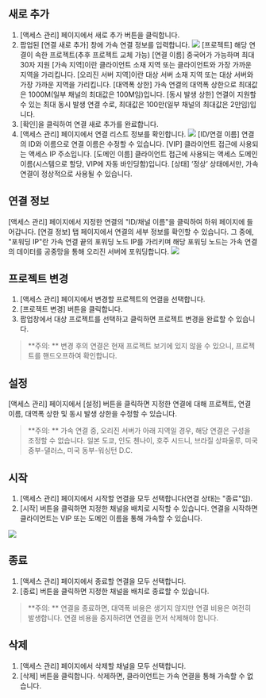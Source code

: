 ## 새로 추가
1. [액세스 관리] 페이지에서 새로 추가 버튼을 클릭합니다.
2. 팝업된 [연결 새로 추가] 창에 가속 연결 정보를 입력합니다.
![](https://main.qcloudimg.com/raw/604616629a05b0199d1510d760ee8b39.png)
[프로젝트] 해당 연결이 속한 프로젝트(추후 프로젝트 교체 가능)
[연결 이름] 중국어가 가능하며 최대 30자 지원
[가속 지역]이란 클라이언트 소재 지역 또는 클라이언트와 가장 가까운 지역을 가리킵니다.
[오리진 서버 지역]이란 대상 서버 소재 지역 또는 대상 서버와 가장 가까운 지역을 가리킵니다.
[대역폭 상한] 가속 연결의 대역폭 상한으로 최대값은 1000M(일부 채널의 최대값은 100M임)입니다.
[동시 발생 상한] 연결이 지원할 수 있는 최대 동시 발생 연결 수로, 최대값은 100만(일부 채널의 최대값은 2만임)입니다.
3. [확인]을 클릭하여 연결 새로 추가를 완료합니다.
4. [액세스 관리] 페이지에서 연결 리스트 정보를 확인합니다.
![](https://main.qcloudimg.com/raw/f1929c8ce5c01c683a843ba7977df0a9.png)
[ID/연결 이름] 연결의 ID와 이름으로 연결 이름은 수정할 수 있습니다.
[VIP] 클라이언트 접근에 사용되는 액세스 IP 주소입니다.
[도메인 이름] 클라이언트 접근에 사용되는 액세스 도메인 이름(시스템으로 할당, VIP에 자동 바인딩함)입니다.
[상태] ‘정상’ 상태에서만, 가속 연결이 정상적으로 사용될 수 있습니다.

## 연결 정보
[액세스 관리] 페이지에서 지정한 연결의 "ID/채널 이름"을 클릭하여 하위 페이지에 들어갑니다. [연결 정보] 탭 페이지에서 연결의 세부 정보를 확인할 수 있습니다. 그 중에, "포워딩 IP"란 가속 연결 끝의 포워딩 노드 IP를 가리키며 해당 포워딩 노드는 가속 연결의 데이터를 공중망을 통해 오리진 서버에 포워딩합니다.
![](https://main.qcloudimg.com/raw/c1db2ee00fce199812ec27d85ac0742b.png)

## 프로젝트 변경
1. [액세스 관리] 페이지에서 변경할 프로젝트의 연결을 선택합니다.
2. [프로젝트 변경] 버튼을 클릭합니다.
3. 팝업창에서 대상 프로젝트를 선택하고 클릭하면 프로젝트 변경을 완료할 수 있습니다.
>**주의: **
>변경 후의 연결은 현재 프로젝트 보기에 있지 않을 수 있으니, 프로젝트를 핸드오프하여 확인합니다.

## 설정
[액세스 관리] 페이지에서 [설정] 버튼을 클릭하면 지정한 연결에 대해 프로젝트, 연결 이름, 대역폭 상한 및 동시 발생 상한을 수정할 수 있습니다.
>**주의: **
>가속 연결 중, 오리진 서버가 아래 지역일 경우, 해당 연결은 구성을 조정할 수 없습니다.
일본 도쿄, 인도 첸나이, 호주 시드니, 브라질 상파울루, 미국 중부-댈러스, 미국 동부-워싱턴 D.C.

## 시작
1. [액세스 관리] 페이지에서 시작할 연결을 모두 선택합니다(연결 상태는 "종료"임).
2. [시작] 버튼을 클릭하면 지정한 채널을 배치로 시작할 수 있습니다.
연결을 시작하면 클라이언트는 VIP 또는 도메인 이름을 통해 가속할 수 있습니다.

![](https://main.qcloudimg.com/raw/42f1da13b4857f5a6611690c70bc4865.png)

## 종료
1. [액세스 관리] 페이지에서 종료할 연결을 모두 선택합니다.
2. [종료] 버튼을 클릭하면 지정한 채널을 배치로 종료할 수 있습니다.
>**주의: **
>연결을 종료하면, 대역폭 비용은 생기지 않지만 연결 비용은 여전히 발생합니다. 연결 비용을 중지하려면 연결을 먼저 삭제해야 합니다.

## 삭제
1. [액세스 관리] 페이지에서 삭제할 채널을 모두 선택합니다.
2. [삭제] 버튼을 클릭합니다.
삭제하면, 클라이언트는 가속 연결을 통해 가속할 수 없습니다.







